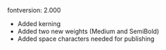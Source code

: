 fontversion: 2.000

- Added kerning
- Added two new weights (Medium and SemiBold)
- Added space characters needed for publishing
